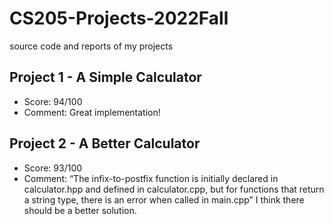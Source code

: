 # CS205-Projects-2022Fall
source code and reports of my projects

## Project 1 - A Simple Calculator
- Score: 94/100
- Comment: Great implementation!

## Project 2 - A Better Calculator
- Score: 93/100
- Comment: “The infix-to-postfix function is initially declared in calculator.hpp and defined in calculator.cpp, but for functions that return a string type, there is an error when called in main.cpp” I think there should be a better solution.
